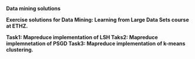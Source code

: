 <b> Data mining solutions <b>

Exercise solutions for Data Mining: Learning from Large Data Sets course at ETHZ.

Task1: Mapreduce implementation of LSH
Taks2: Mapreduce implemnetation of PSGD
Task3: Mapreduce implementation of k-means clustering.

